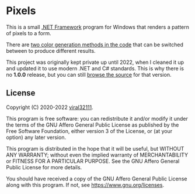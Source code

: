 # Pixels

This is a small [.NET Framework](https://docs.microsoft.com/en-us/dotnet/framework/get-started/overview) program for Windows that renders a pattern of pixels to a form.

There are [two color generation methods in the code](Source/Forms/Canvas.cs#L61-L77) that can be switched between to produce different results.

This project was originally kept private up until 2022, when I cleaned it up and updated it to use modern .NET and C# standards. This is why there is no **1.0.0** release, but you can still [browse the source](https://github.com/viral32111/Pixels/tree/aa5b1b37ddd98082c63a838b0f3c5afa9a9d0384) for that version.

## License

Copyright (C) 2020-2022 [viral32111](https://viral32111.com).

This program is free software: you can redistribute it and/or modify
it under the terms of the GNU Affero General Public License as
published by the Free Software Foundation, either version 3 of the
License, or (at your option) any later version.

This program is distributed in the hope that it will be useful,
but WITHOUT ANY WARRANTY; without even the implied warranty of
MERCHANTABILITY or FITNESS FOR A PARTICULAR PURPOSE. See the
GNU Affero General Public License for more details.

You should have received a copy of the GNU Affero General Public License
along with this program. If not, see https://www.gnu.org/licenses.

